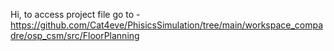 Hi, to access project file go to - https://github.com/Cat4eve/PhisicsSimulation/tree/main/workspace_compadre/osp_csm/src/FloorPlanning
 
